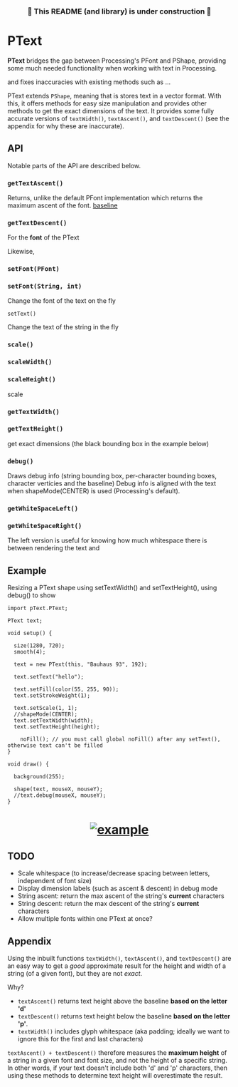 <h3 align="center"> 🚧 This README (and library) is under construction 🚧 </h3>

# PText

**PText** bridges the gap between Processing's PFont and PShape, providing some much needed functionality when working with text in Processing.

 and fixes inaccuracies with existing methods such as ...

PText extends `PShape`, meaning that is stores text in a vector format. With this, it offers methods for easy size manipulation and provides other methods to get the exact dimensions of the text. It provides some fully accurate versions of `textWidth()`, `textAscent()`, and `textDescent()` (see the appendix for why these are inaccurate).

## API

Notable parts of the API are described below.

### `getTextAscent()`

Returns, unlike the default PFont implementation which returns the maximum ascent of the font. [baseline](https://www.wikiwand.com/en/Baseline_(typography))

### `getTextDescent()`

For the **font** of the PText  

Likewise, 

### `setFont(PFont)`
### `setFont(String, int)`

Change the font of the text on the fly


`setText()`

Change the text of the string in the fly

### `scale()`
### `scaleWidth()`
### `scaleHeight()`

scale

### `getTextWidth()`
### `getTextHeight()`

get exact dimensions (the black bounding box in the example below)

### `debug()`
Draws debug info (string bounding box, per-character bounding boxes, character verticies and the baseline) Debug info is aligned with the text when shapeMode(CENTER) is used (Processing's default).

### `getWhiteSpaceLeft()`
### `getWhiteSpaceRight()`

The left version is useful for knowing how much whitespace there is between rendering the text and 



## Example

Resizing a PText shape using setTextWidth() and setTextHeight(), using debug() to show 

```
import pText.PText;

PText text;

void setup() {
  
  size(1280, 720);
  smooth(4);

  text = new PText(this, "Bauhaus 93", 192);
  
  text.setText("hello");
  
  text.setFill(color(55, 255, 90));
  text.setStrokeWeight(1);

  text.setScale(1, 1);
  //shapeMode(CENTER);
  text.setTextWidth(width);
  text.setTextHeight(height);
  
    noFill(); // you must call global noFill() after any setText(), otherwise text can't be filled
}

void draw() {

  background(255);

  shape(text, mouseX, mouseY);
  //text.debug(mouseX, mouseY);
}
```



<h1 align="center">
  <a href="https://github.com/micycle1/">
  <img src="resources/resize_example.gif" alt="example"/></a>
</h1>

## TODO

* Scale whitespace (to increase/decrease spacing between letters, independent of font size)
* Display dimension labels (such as ascent & descent) in debug mode
* String ascent: return the max ascent of the string's **current** characters
* String descent: return the max descent of the string's **current** characters
* Allow multiple fonts within one PText at once?

## Appendix

Using the inbuilt functions `textWidth()`, `textAscent()`, and `textDescent()` are an easy way to get a *good* approximate result for the height and width of a string (of a given font), but they are not *exact*.

Why? 

- `textAscent()` returns text height above the baseline **based on the letter 'd'**
- `textDescent()` returns text height below the baseline **based on the letter 'p'**.
- `textWidth()` includes glyph whitespace (aka padding; ideally we want to ignore this for the first and last characters)

`textAscent() + textDescent()` therefore measures the **maximum height** of a string in a given font and font size, and not the height of a specific string. In other words, if your text doesn't include both 'd' and 'p' characters, then using these methods to determine text height will overestimate the result.